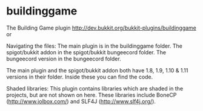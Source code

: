 # buildinggame
The Building Game plugin http://dev.bukkit.org/bukkit-plugins/buildinggame or 

Navigating the files:
  The main plugin is in the buildinggame folder.
  The spigot/bukkit addon in the spigot/bukkit bungeecord folder.
  The bungeecord version in the bungeecord folder.
  
  The main plugin and the spigot/bukkit addon both have 1.8, 1.9, 1.10 & 1.11 versions in their folder.
  Inside these you can find the code.

Shaded libraries:
  This plugin contains libraries which are shaded in the projects, but are not shown on here. These libraries include BoneCP (http://www.jolbox.com/) and SLF4J (http://www.slf4j.org/).
